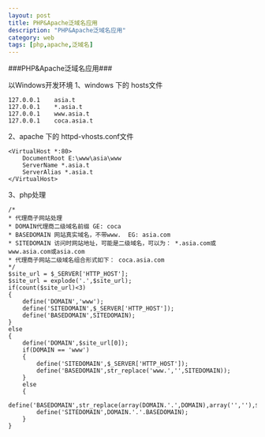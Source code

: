 ```yaml
---
layout: post
title: PHP&Apache泛域名应用
description: "PHP&Apache泛域名应用"
category: web
tags: [php,apache,泛域名]
---
```

###PHP&Apache泛域名应用###

以Windows开发环境
1、windows 下的 hosts文件

	127.0.0.1    asia.t
	127.0.0.1    *.asia.t
	127.0.0.1    www.asia.t
	127.0.0.1    coca.asia.t
2、apache 下的 httpd-vhosts.conf文件

	<VirtualHost *:80>
		DocumentRoot E:\www\asia\www
		ServerName *.asia.t
		ServerAlias *.asia.t
	</VirtualHost>
3、php处理

	/*
	* 代理商子网站处理
	* DOMAIN代理商二级域名前缀 GE: coca
	* BASEDOMAIN 网站真实域名，不带www.  EG: asia.com
	* SITEDOMAIN 访问时网站地址，可能是二级域名，可以为： *.asia.com或www.asia.com或asia.com
	* 代理商子网站二级域名组合形式如下： coca.asia.com
	*/
	$site_url = $_SERVER['HTTP_HOST'];
	$site_url = explode('.',$site_url);
	if(count($site_url)<3)
	{
		define('DOMAIN','www');
		define('SITEDOMAIN',$_SERVER['HTTP_HOST']);
		define('BASEDOMAIN',SITEDOMAIN);
	}
	else
	{
		define('DOMAIN',$site_url[0]);
		if(DOMAIN == 'www')
		{
			define('SITEDOMAIN',$_SERVER['HTTP_HOST']);
			define('BASEDOMAIN',str_replace('www.','',SITEDOMAIN));
		}
		else
		{
			define('BASEDOMAIN',str_replace(array(DOMAIN.'.',DOMAIN),array('',''),$_SERVER['HTTP_HOST']));
			define('SITEDOMAIN',DOMAIN.'.'.BASEDOMAIN);
		}
	}